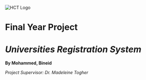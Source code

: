 ![HCT Logo](https://hct.ac.ae/wp-content/themes/HCTtheme/assets/images/logo.svg)

# Final Year Project
# _Universities Registration System_
**By Mohammed, Bineid**

_Project Supervisor: Dr. Madeleine Togher_



